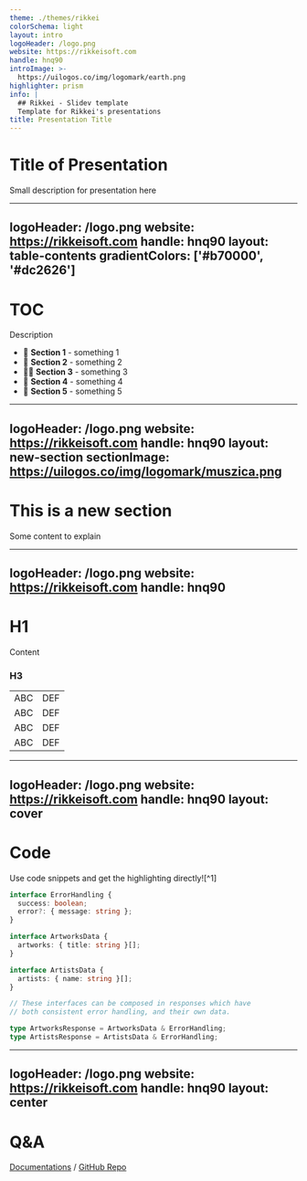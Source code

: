 ```yaml
---
theme: ./themes/rikkei
colorSchema: light
layout: intro
logoHeader: /logo.png
website: https://rikkeisoft.com
handle: hnq90
introImage: >-
  https://uilogos.co/img/logomark/earth.png
highlighter: prism
info: |
  ## Rikkei - Slidev template
  Template for Rikkei's presentations
title: Presentation Title
---
```


# Title of Presentation

Small description for presentation here

<!--
Write notes here
-->

---
logoHeader: /logo.png
website: https://rikkeisoft.com
handle: hnq90
layout: table-contents
gradientColors: ['#b70000', '#dc2626']
---

# TOC

Description

- 📝 **Section 1** - something 1
- 🎨 **Section 2** - something 2
- 🧑‍💻 **Section 3** - something 3
- 🤹 **Section 4** - something 4
- 🎥 **Section 5** - something 5

---
logoHeader: /logo.png
website: https://rikkeisoft.com
handle: hnq90
layout: new-section
sectionImage: https://uilogos.co/img/logomark/muszica.png
---

# This is a new section

Some content to explain

---
logoHeader: /logo.png
website: https://rikkeisoft.com
handle: hnq90
---

# H1

Content

### H3

|     |     |
| --- | --- |
| ABC | DEF |
| ABC | DEF |
| ABC | DEF |
| ABC | DEF |

---
logoHeader: /logo.png
website: https://rikkeisoft.com
handle: hnq90
layout: cover
---

# Code

Use code snippets and get the highlighting directly![^1]

```ts {all|2|1-6|9|all}
interface ErrorHandling {
  success: boolean;
  error?: { message: string };
}

interface ArtworksData {
  artworks: { title: string }[];
}

interface ArtistsData {
  artists: { name: string }[];
}

// These interfaces can be composed in responses which have
// both consistent error handling, and their own data.

type ArtworksResponse = ArtworksData & ErrorHandling;
type ArtistsResponse = ArtistsData & ErrorHandling;
```

---
logoHeader: /logo.png
website: https://rikkeisoft.com
handle: hnq90
layout: center
---

# Q&A

[Documentations](https://sli.dev) / [GitHub Repo](https://github.com/slidevjs/slidev)
